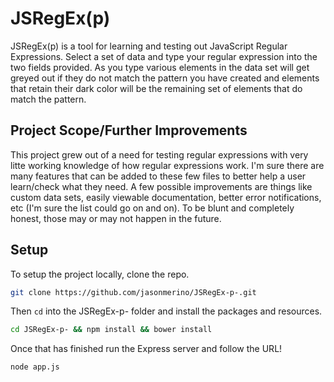 # JSRegEx(p)

JSRegEx(p) is a tool for learning and testing out JavaScript Regular Expressions. Select a set of data and type your regular expression into the two fields provided. As you type various elements in the data set will get greyed out if they do not match the pattern you have created and elements that retain their dark color will be the remaining set of elements that do match the pattern.

## Project Scope/Further Improvements

This project grew out of a need for testing regular expressions with very litte working knowledge of how regular expressions work. I'm sure there are many features that can be added to these few files to better help a user learn/check what they need. A few possible improvements are things like custom data sets, easily viewable documentation, better error notifications, etc (I'm sure the list could go on and on). To be blunt and completely honest, those may or may not happen in the future.

## Setup

To setup the project locally, clone the repo.

```bash
git clone https://github.com/jasonmerino/JSRegEx-p-.git
```

Then `cd` into the JSRegEx-p- folder and install the packages and resources.

```bash
cd JSRegEx-p- && npm install && bower install
```

Once that has finished run the Express server and follow the URL!

```bash
node app.js
```

